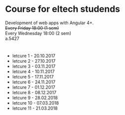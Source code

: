 # Course for eltech studends
Development of web apps with Angular 4+.<br>
<strike>Every Friday 18:00 (1 sem)</strike><br>
Every Wednesday  18:00 (2 sem)<br>
a.5427
#
<ul>
<li>letcure 1 - 20.10.2017</li>
<li>letcure 2 - 27.10.2017</li>
<li>letcure 3 - 03.11.2017</li>
<li>letcure 4 - 10.11.2017</li>
<li>letcure 5 - 17.11.2017</li>
<li>letcure 6 - 24.11.2017</li>
<li>letcure 7 - 01.12.2017</li>
<li>letcure 8 - 08.12.2017</li>
<li>letcure 9 - 28.02.2018</li>
<li>letcure 10 - 07.03.2018</li>
<li>letcure 11 - 21.03.2018</li>
</ul>
